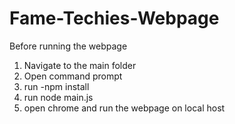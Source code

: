 # Fame-Techies-Webpage

Before running the webpage
1. Navigate to the main folder
2. Open command prompt
3. run -npm install
4. run node main.js
5. open chrome and run the webpage on local host
